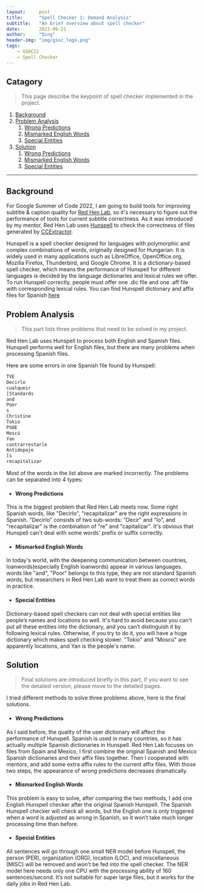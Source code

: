 ```yaml
---
layout:     post
title:      "Spell Checker 1: Demand Analysis"
subtitle:   "An brief overview about spell checker"
date:       2022-06-21
author:     "Qing"
header-img: "img/gsoc_logo.png"
tags:
    - GSOC22
    - Spell Checker
---
```




## Catagory

> This page describe the keypoint of spell checker implemented in the project.

1. [Background](#background)
2. [Problem Analysis](#problem-analysis)
	1. [Wrong Predictions](#wrong-predictions)
	2. [Mismarked English Words](#mismarked-english-words)
	3. [Special Entities](#special-entities)
3. [Solution](#solution)
	1. [Wrong Predictions](#wrong-predictions)
	2. [Mismarked English Words](#mismarked-english-words)
	3. [Special Entities](#special-entities)

---

## Background

For Google Summer of Code 2022, I am going to build tools for improving subtitle & caption quality for [Red Hen Lab](https://www.redhenlab.org), so it's necessary to figure out the performance of tools for current subtitle correctness. As it was introduced by my mentor, Red Hen Lab uses [Hunspell](https://hunspell.github.io/) to check the correctness of files generated by [CCExtractor](https://ccextractor.org/). 



Hunspell is a spell checker designed for languages with polymorphic and complex combinations of words, originally designed for Hungarian. It is widely used in many applications such as LibreOffice, OpenOffice.org, Mozilla Firefox, Thunderbird, and Google Chrome. It is a dictionary-based spell checker, which means the performance of Hunspell for different languages is decided by the language dictionaries and lexical rules we offer. To run Hunspell correctly, people must offer one .dic file and one .aff file with corresponding lexical rules. You can find Hunspell dictionary and affix files for Spanish [here](https://cgit.freedesktop.org/libreoffice/dictionaries/tree/es)


## Problem Analysis

> This part lists three problems that need to be solved in my project.

Red Hen Lab uses Hunspell to process both English and Spanish files. Hunspell performs well for English files, but there are many problems when processing Spanish files.

Here are some errors in one Spanish file found by Hunspell:

```js
TVE
Decirlo
cualqueir
[Standards
and
Poor
s
Christine
Tokio
PSOE
Moscú
Yan
contrarrestarle
Antidopaje
[s
recapitalizar
```


Most of the words in the list above are marked incorrectly. The problems can be separated into 4 types:

- #### Wrong Predictions

This is the biggest problem that Red Hen Lab meets now. Some right Spanish words, like "Decirlo", "recapitalizar" are the right expressions in Spanish. "Decirlo" consists of two sub-words: "Decir" and "lo", and "recapitalizar" is the combination of "re" and "capitalizar". It's obvious that Hunspell can't deal with some words' prefix or suffix correctly.

- #### Mismarked English Words

In today's world, with the deepening communication between countries, loanwords(especially English loanwords) appear in various languages. words like "and", "Poor" belongs to this type, they are not standard Spanish words, but researchers in Red Hen Lab want to treat them as correct words in practice.

- #### Special Entities

Dictionary-based spell checkers can not deal with special entities like people’s names and locations so well. It's hard to avoid because you can't put all these entities into the dictionary, and you can’t distinguish it by following lexical rules. Otherwise, if you try to do it, you will have a huge dictionary which makes spell checking slower. "Tokio" and "Moscú" are apparently locations, and Yan is the people's name.



## Solution

> Final solutions are introduced briefly in this part, if you want to see the detailed version, please move to the detailed pages.

I tried different methods to solve three problems above, here is the final solutions.


- #### Wrong Predictions

As I said before, the quality of the user dictionary will affect the performance of Hunspell. Spanish is used in many countries, so it has actually multiple Spanish dictionaries in Hunspell. Red Hen Lab focuses on files from Spain and Mexico, I first combine the original Spanish and Mexico Spanish dictionaries and their affix files together. Then I cooperated with mentors, and add some extra affix rules to the current affix files. With those two steps, the appearance of wrong predictions decreases dramatically. 

- #### Mismarked English Words

This problem is easy to solve, after comparing the two methods, I add one English Hunspell checker after the original Spanish Hunspell. The Spanish Hunspell checker will check all words, but the English one is only triggered when a word is adjusted as wrong in Spanish, so it won’t take much longer processing time than before. 

- #### Special Entities

All sentences will go through one small NER model before Hunspell, the person (PER), organization (ORG), location (LOC), and miscellaneous (MISC) will be removed and won’t be fed into the spell checker. The NER model here needs only one CPU with the processing ability of 160 sentences/second. It’s not suitable for super large files, but it works for the daily jobs in Red Hen Lab. 
